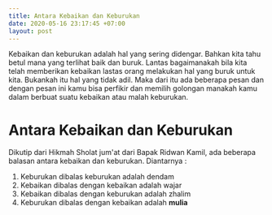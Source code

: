 ```yaml
---
title: Antara Kebaikan dan Keburukan
date: 2020-05-16 23:17:45 +07:00
layout: post
---
```


Kebaikan dan keburukan adalah hal yang sering didengar. Bahkan kita tahu betul mana yang terlihat baik dan buruk. Lantas bagaimanakah bila kita telah memberikan kebaikan lastas orang melakukan hal yang buruk untuk kita. Bukankah itu hal yang tidak adil. Maka dari itu ada beberapa pesan dan dengan pesan ini kamu bisa perfikir dan memilih golongan manakah kamu dalam berbuat suatu kebaikan atau malah keburukan.

<!-- more -->

# Antara Kebaikan dan Keburukan

Dikutip dari Hikmah Sholat jum'at dari Bapak Ridwan Kamil, 
ada beberapa balasan antara kebaikan dan keburukan.
Diantarnya :
1. Keburukan dibalas keburukan adalah dendam
2. Kebaikan dibalas dengan kebaikan adalah wajar
3. Kebaikan dibalas dengan keburukan adalah zhalim
4. Keburukan dibalas dengan kebaikan adalah **mulia**
